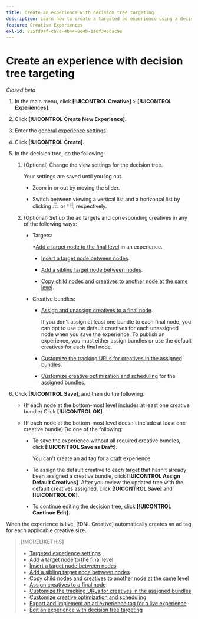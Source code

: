 ```yaml
---
title: Create an experience with decision tree targeting
description: Learn how to create a targeted ad experience using a decision tree.
feature: Creative Experiences
exl-id: 825fd9af-ca7a-4b44-8e4b-1a6f34edac9e
---
```

# Create an experience with decision tree targeting

*Closed beta* 

1. In the main menu, click **[!UICONTROL Creative]** > **[!UICONTROL Experiences]**.

1. Click **[!UICONTROL Create New Experience]**.

1. Enter the [general experience settings](experience-settings-targeting.md).

1. Click **[!UICONTROL Create]**.

1. In the decision tree, do the following:

   1. (Optional) Change the view settings for the decision tree.

      Your settings are saved until you log out.

      * Zoom in or out by moving the slider.

      * Switch between viewing a vertical list and a horizontal list by clicking ![View as Vertical Tree](/help/creative/assets/tree-vertical.png "View as Vertical Tree") or ![View as Horizontal Tree](/help/creative/assets/tree-horizontal.png "View as Horizontal Tree"), respectively.

   1. (Optional) Set up the ad targets and corresponding creatives in any of the following ways:

      * Targets:
      
        *[Add a target node to the final level](experience-target-node-add-final.md) in an experience.
        
        * [Insert a target node between nodes](experience-target-node-add-inner.md).
        
        * [Add a sibling target node between nodes](experience-target-node-add-sibling.md).
        
        * [Copy child nodes and creatives to another node at the same level](experience-target-node-copy.md).

      * Creative bundles:

        * [Assign and unassign creatives to a final node](experience-assign-creative-bundles.md).
        
          If you don't assign at least one bundle to each final node, you can opt to use the default creatives for each unassigned node when you save the experience. To publish an experience, you must either assign bundles or use the default creatives for each final node.

        * [Customize the tracking URLs for creatives in the assigned bundles](experience-tracking-urls-targeting.md).

        * [Customize creative optimization and scheduling](experience-optimization-scheduling-targeting.md) for the assigned bundles.

1. Click **[!UICONTROL Save]**, and then do the following.

   * (If each node at the bottom-most level includes at least one creative bundle) Click **[!UICONTROL OK]**.
   
   * (If each node at the bottom-most level doesn't include at least one creative bundle) Do one of the following:
   
     * To save the experience without all required creative bundles, click **[!UICONTROL Save as Draft]**.
     
       You can't create an ad tag for a [draft](experience-about.md#experience-statuses) experience.

     * To assign the default creative to each target that hasn't already been assigned a creative bundle, click **[!UICONTROL Assign Default Creatives]**. After you review the updated tree with the default creatives assigned, click **[!UICONTROL Save]** and **[!UICONTROL OK]**.
     
     * To continue editing the decision tree, click **[!UICONTROL Continue Edit]**.

When the experience is live, [!DNL Creative] automatically creates an ad tag for each applicable creative size.

>[!MORELIKETHIS]
>
>* [Targeted experience settings](experience-settings-targeting.md)
>* [Add a target node to the final level](experience-target-node-add-final.md)
>* [Insert a target node between nodes](experience-target-node-add-inner.md)
>* [Add a sibling target node between nodes](experience-target-node-add-sibling.md)
>* [Copy child nodes and creatives to another node at the same level](experience-target-node-copy.md)
>* [Assign creatives to a final node](experience-assign-creative-bundles.md)
>* [Customize the tracking URLs for creatives in the assigned bundles](experience-tracking-urls-targeting.md)
>* [Customize creative optimization and scheduling](experience-optimization-scheduling-targeting.md)
>* [Export and implement an ad experience tag for a live experience](/help/creative/experiences/experience-tag-export.md)
>* [Edit an experience with decision tree targeting](experience-edit-targeting.md)
